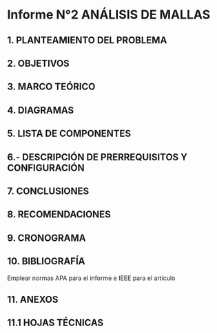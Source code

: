 # Informe N°2 ANÁLISIS DE MALLAS


## 1. PLANTEAMIENTO DEL PROBLEMA



## 2. OBJETIVOS



## 3. MARCO TEÓRICO 


## 4. DIAGRAMAS


## 5. LISTA DE COMPONENTES


## 6.- DESCRIPCIÓN DE PRERREQUISITOS Y CONFIGURACIÓN


## 7. CONCLUSIONES


## 8. RECOMENDACIONES


## 9. CRONOGRAMA

## 10. BIBLIOGRAFÍA

Emplear normas APA para el informe e IEEE para el artículo

## 11. ANEXOS

## 11.1 HOJAS TÉCNICAS

 
